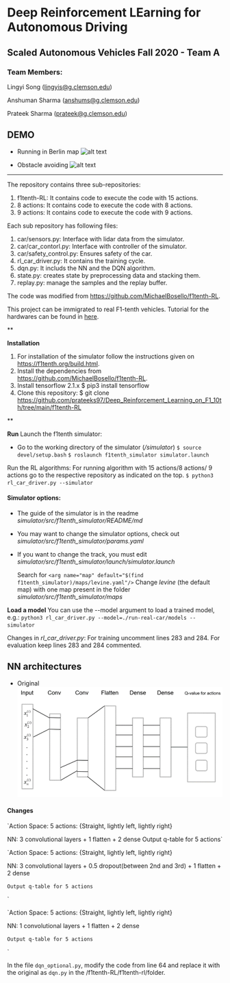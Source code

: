 [//]: # (Image References)

[image1]: ./demo/demo.gif

[image2]: ./demo/avoiding.gif

[image3]: ./demo/nn.png

# Deep Reinforcement LEarning for Autonomous Driving


## Scaled Autonomous Vehicles Fall 2020 - Team A

### Team Members:

Lingyi Song (lingyis@g.clemson.edu)

Anshuman Sharma (anshums@g.clemson.edu)

Prateek Sharma (prateek@g.clemson.edu)

## DEMO

* Running in Berlin map
![alt text][image1]

* Obstacle avoiding
![alt text][image2]

---

The repository contains three sub-repositories:
1. f1tenth-RL: It contains code to execute the code with 15 actions.
2. 8 actions: It contains code to execute the code with 8 actions.
3. 9 actions: It contains code to execute the code with 9 actions.

Each sub repository has following files:

1. car/sensors.py: Interface with lidar data from the simulator.
2. car/car_contorl.py: Interface with controller of the simulator.
3. car/safety_control.py: Ensures safety of the car.
4. rl_car_driver.py: It contains the training cycle.
5.  dqn.py: It includs the NN and the DQN algorithm.
6. state.py: creates state by preprocessing data and stacking them.
7. replay.py: manage the samples and the replay buffer.

The code was modified from https://github.com/MichaelBosello/f1tenth-RL.

This project can be immigrated to real F1-tenth vehicles. Tutorial for the hardwares can be found in [here](https://f1tenth.org/).

**

**Installation**
1. For installation of the simulator follow the instructions given on https://f1tenth.org/build.html.
2. Install the dependencies from https://github.com/MichaelBosello/f1tenth-RL.
3. Install tensorflow 2.1.x 
 $ pip3 install tensorflow
 4. Clone this repository:
 $ git clone https://github.com/prateeks97/Deep_Reinforcement_Learning_on_F1_10th/tree/main/f1tenth-RL

**

**Run**
Launch the f1tenth simulator:
-   Go to the working directory of the simulator (_/simulator_)
`$ source devel/setup.bash`
`$ roslaunch f1tenth_simulator simulator.launch`

Run the RL algorithms:
For running algorithm with 15 actions/8 actions/ 9 actions go to the respective repository as indicated on the top.
`$ python3 rl_car_driver.py --simulator`

#### Simulator options:

-   The guide of the simulator is in the readme  _simulator/src/f1tenth_simulator/README/md_
    
-   You may want to change the simulator options, check out  _simulator/src/f1tenth_simulator/params.yaml_
    
-   If you want to change the track, you must edit  _simulator/src/f1tenth_simulator/launch/simulator.launch_
    
    Search for  `<arg name="map" default="$(find f1tenth_simulator)/maps/levine.yaml"/>`  Change  _levine_  (the default map) with one map present in the folder  _simulator/src/f1tenth_simulator/maps_

**Load a model**
You can use the --model argument to load a trained model, e.g.:
`python3 rl_car_driver.py --model=./run-real-car/models --simulator`

Changes in *rl_car_driver.py*: For training uncomment lines 283 and 284. For evaluation keep lines 283 and 284 commented.

## NN architectures

* Original 
![alt text][image3]

#### Changes

`Action Space: 5 actions:
	{Straight, lightly left, lightly right}

NN: 
	3 convolutional layers + 1 flatten + 2 dense
	Output q-table for 5 actions`
 
 `Action Space: 5 actions:
	{Straight, lightly left, lightly right}


NN: 
	3 convolutional layers 
	+ 0.5 dropout(between 2nd and 3rd)
	+ 1 flatten + 2 dense

	Output q-table for 5 actions
`

`Action Space: 5 actions:
	{Straight, lightly left, lightly right}


NN: 
	1 convolutional layers + 1 flatten + 2 dense

	Output q-table for 5 actions
`

In the file `dqn_optional.py`, modify the code from line 64 and replace it with the original as `dqn.py` in the /f1tenth-RL/f1tenth-rl/folder.


